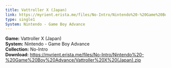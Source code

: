 ```yaml
---
title: Vattroller X (Japan)
link: https://myrient.erista.me/files/No-Intro/Nintendo%20-%20Game%20Boy%20Advance/Vattroller%20X%20(Japan).zip
type: single1
System: Nintendo - Game Boy Advance
---
```

<b>Game:</b> Vattroller X (Japan)<br>
<b>System:</b> Nintendo - Game Boy Advance<br>
<b>Collection:</b> No-Intro<br>
<b>Download:</b> https://myrient.erista.me/files/No-Intro/Nintendo%20-%20Game%20Boy%20Advance/Vattroller%20X%20(Japan).zip